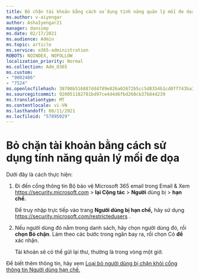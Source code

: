 ```yaml
---
title: Bỏ chặn tài khoản bằng cách sử dụng tính năng quản lý mối đe dọa
ms.author: v-aiyengar
author: AshaIyengar21
manager: dansimp
ms.date: 02/17/2021
ms.audience: Admin
ms.topic: article
ms.service: o365-administration
ROBOTS: NOINDEX, NOFOLLOW
localization_priority: Normal
ms.collection: Adm_O365
ms.custom:
- "9002486"
- "7524"
ms.openlocfilehash: 38700b516887dd4789e826a02672b5cc5d8354b1cd0ff743ba321724903413ba
ms.sourcegitcommit: 920051182781bd97ce4d4d6fbd268cb37b84d239
ms.translationtype: MT
ms.contentlocale: vi-VN
ms.lasthandoff: 08/11/2021
ms.locfileid: "57895029"
---
```

# <a name="unblock-an-account-by-using-threat-management"></a>Bỏ chặn tài khoản bằng cách sử dụng tính năng quản lý mối đe dọa

Dưới đây là cách thực hiện:

1. Đi đến cổng thông tin Bộ bảo vệ Microsoft 365 email trong Email & Xem <https://security.microsoft.com> \> **lại Cộng tác** \> **Người** dùng bị \> **hạn chế.**

   Để truy nhập trực tiếp vào trang **Người dùng bị hạn chế,** hãy sử dụng <https://security.microsoft.com/restrictedusers> .

2. Nếu người dùng đó nằm trong danh sách, hãy chọn người dùng đó, rồi **chọn Bỏ chặn**. Làm theo các bước trong ngăn bay ra, rồi chọn Có **để** xác nhận.

   Tài khoản sẽ có thể gửi lại thư, thường là trong vòng một giờ.

Để biết thêm thông tin, hãy xem [Loại bỏ người dùng bị chặn khỏi cổng thông tin Người dùng hạn chế.](https://docs.microsoft.com/microsoft-365/security/office-365-security/removing-user-from-restricted-users-portal-after-spam)
